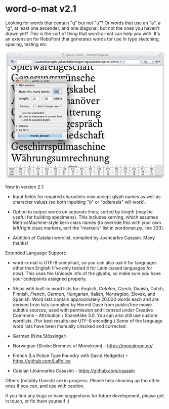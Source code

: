 word-o-mat v2.1
==========

Looking for words that contain "q" but not "u"? Or words that use an "a", a "g", at least one ascender, and one diagonal, but not the ones you haven't drawn yet? This is the sort of thing that word-o-mat can help you with. It's an extension for RoboFont that generates words for use in type sketching, spacing, testing etc.

![word-o-mat screenshot](/screenshot.png)


New in version 2.1:

- Input fields for required characters now accept glyph names as well as character values (so both inputting "ö" or "odieresis" will work).

- Option to output words on separate lines, sorted by length (may be useful for building specimens). This includes kerning, which assumes MetricsMachine-style kern class names (to override this with your own left/right class markers, edit the "markers" list in wordomat.py, line 333).

- Addition of Catalan wordlist, compiled by Joancarles Casasín. Many thanks!


Extended Language Support:

- word-o-mat is UTF-8 compliant, so you can also use it for languages other than English (I’ve only tested it for Latin-based languages for now). This uses the Unicode info of the glyphs, so make sure you have your codepoints assigned properly.

- Ships with built-in word lists for: *English*, *Catalan*, Czech, Danish, Dutch, Finnish, *French*, *German*, Hungarian, Italian, *Norwegian*, Slovak, and Spanish. Word lists contain approximately 20.000 words each and are derived from lists compiled by Hermit Dave from public/free movie subtitle sources, used with permission and licensed under Creative Commons – Attribution / ShareAlike 3.0. 
You can also still use custom wordlists. (For best results use UTF-8 encoding.)
Some of the language word lists have been manually checked and corrected:
- German (Nina Stössinger)
- Norwegian (Sindre Bremnes of Monokrom) – https://monokrom.no/
- French (La Police Type Foundry with David Hodgetts) – https://github.com/LaPolice
- Catalan (Joancarles Casasín) - https://github.com/casasin

Others (notably Danish) are in progress. Please help cleaning up the other ones if you can, and use with caution.

If you find any bugs or have suggestions for future development, please get in touch, or fix them yourself :)
